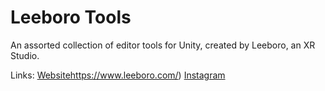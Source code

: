 # Leeboro Tools

An assorted collection of editor tools for Unity, created by Leeboro, an XR Studio.

Links:
[Website](9)https://www.leeboro.com/)
[Instagram](https://www.instagram.com/leeboro_official/)

